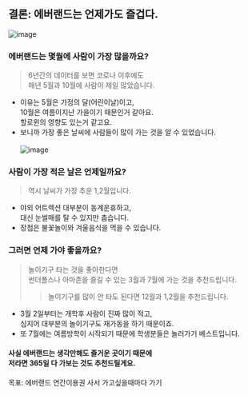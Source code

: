 ## 결론: 에버랜드는 언제가도 즐겁다.
![image](https://github.com/minseok06/EV/assets/121544294/b5b165ff-7bd5-4a46-af95-6ec76ac90ea0)
### 에버랜드는 몇월에 사람이 가장 많을까요?
> 6년간의 데이터를 보면 코로나 이후에도<br>매년 5월과 10월에 사람이 제일 많았습니다.
- 이유는 5월은 가정의 달(어린이날)이고, <br>10월은 여름이지난 가을이기 때문인거 같아요.<br>할로윈의 영향도 있는거 같고요.
- 보니까 가장 좋은 날씨에 사람들이 많이 가는 것을 알 수 있었습니다.<br><br>
![image](https://github.com/minseok06/EV/assets/121544294/716300cd-6332-499b-8052-19afd5208016)
### 사람이 가장 적은 날은 언제일까요?
> 역시 날씨가 가장 추운 1,2월입니다.
- 야외 어트렉션 대부분이 동계운휴하고,
<br>대신 눈썰매를 탈 수 있지만 춥습니다.<br>
- 장점은 불꽃놀이와 겨울음식을 먹을 수 있습니다.
### 그러면 언제 가야 좋을까요?
> 놀이기구 타는 것을 좋아한다면<br>썬더폴스나 아마존을 즐길 수 있는 3월과 7월에 가는 것을 추천드립니다.
> >놀이기구를 많이 안 타도 된다면 12월과 1,2월을 추천드립니다.
- 3월 2일부터는 개학후 사람이 진짜 많이 적고, <br>심지어 대부분의 놀이기구도 재가동을 하기 때문이죠.
- 또 7월에는 여름방학이 시작되기 때문에 학생분들은 놀러가기 베스트입니다.

#### 사실 에버랜드는 생각만해도 즐거운 곳이기 때문에<br>저라면 365일 다 가보는 것도 추천드릴게요.

목표: 에버랜드 연간이용권 사서 가고싶을때마다 가기
